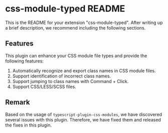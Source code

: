 # css-module-typed README

This is the README for your extension "css-module-typed". After writing up a brief description, we recommend including the following sections.

## Features

This plugin can enhance your CSS module file types and provide the following features:

1. Automatically recognize and export class names in CSS module files.
2. Support identification of incorrect class names.
3. Support jumping to class names with Command + Click.
4. Support CSS/LESS/SCSS files.

## Remark

Based on the usage of `typescript-plugin-css-modules`, we have discovered several issues with this plugin. Therefore, we have fixed them and released the fixes in this plugin.

